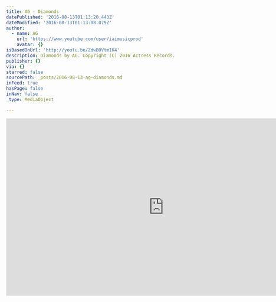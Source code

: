 ```yaml
---
title: AG - Diamonds
datePublished: '2016-08-13T01:13:20.443Z'
dateModified: '2016-08-13T01:13:08.079Z'
author:
  - name: AG
    url: 'https://www.youtube.com/user/iaimusicprod'
    avatar: {}
isBasedOnUrl: 'http://youtu.be/ZdwB0VtmIK4'
description: Diamonds by AG. Copyright (C) 2016 Actress Records.
publisher: {}
via: {}
starred: false
sourcePath: _posts/2016-08-13-ag-diamonds.md
inFeed: true
hasPage: false
inNav: false
_type: MediaObject

---
```

<iframe src="http://cdn.embedly.com/widgets/media.html?src=https%3A%2F%2Fwww.youtube.com%2Fembed%2FZdwB0VtmIK4%3Ffeature%3Doembed&amp;url=http%3A%2F%2Fwww.youtube.com%2Fwatch%3Fv%3DZdwB0VtmIK4&amp;image=https%3A%2F%2Fi.ytimg.com%2Fvi%2FZdwB0VtmIK4%2Fhqdefault.jpg&amp;key=b7d04c9b404c499eba89ee7072e1c4f7&amp;type=text%2Fhtml&amp;schema=youtube" width="854" height="480" scrolling="no" frameborder="0" allowfullscreen="" style=""></iframe>